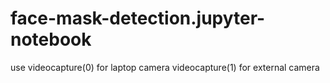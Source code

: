 # face-mask-detection.jupyter-notebook


use videocapture(0) for laptop camera
videocapture(1) for external camera
